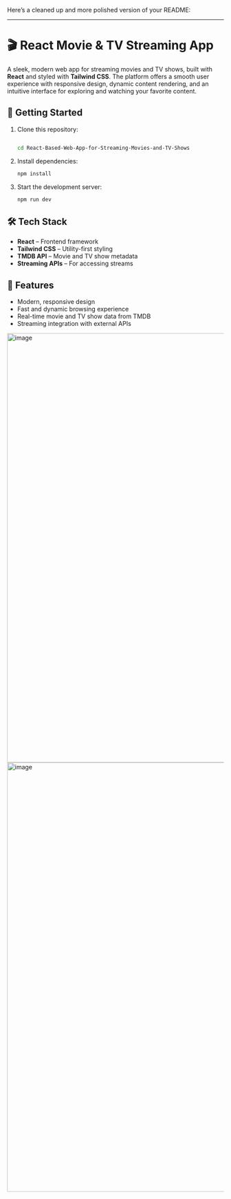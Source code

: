 Here’s a cleaned up and more polished version of your README:

---

# 🎬 React Movie & TV Streaming App

A sleek, modern web app for streaming movies and TV shows, built with **React** and styled with **Tailwind CSS**. The platform offers a smooth user experience with responsive design, dynamic content rendering, and an intuitive interface for exploring and watching your favorite content.

## 🚀 Getting Started

1. Clone this repository:

   ```bash
   
   cd React-Based-Web-App-for-Streaming-Movies-and-TV-Shows
   ```

2. Install dependencies:

   ```bash
   npm install
   ```

3. Start the development server:

   ```bash
   npm run dev
   ```

## 🛠️ Tech Stack

* **React** – Frontend framework
* **Tailwind CSS** – Utility-first styling
* **TMDB API** – Movie and TV show metadata
* **Streaming APIs** – For accessing streams

## 🎥 Features

* Modern, responsive design
* Fast and dynamic browsing experience
* Real-time movie and TV show data from TMDB
* Streaming integration with external APIs

<img width="1681" height="999" alt="image" src="https://github.com/user-attachments/assets/36482289-411e-4d03-81c0-9f4e43f90b02" />


<img width="1681" height="999" alt="image" src="https://github.com/user-attachments/assets/354c69c6-3594-47b3-9e8e-11b5e05b9287" />





